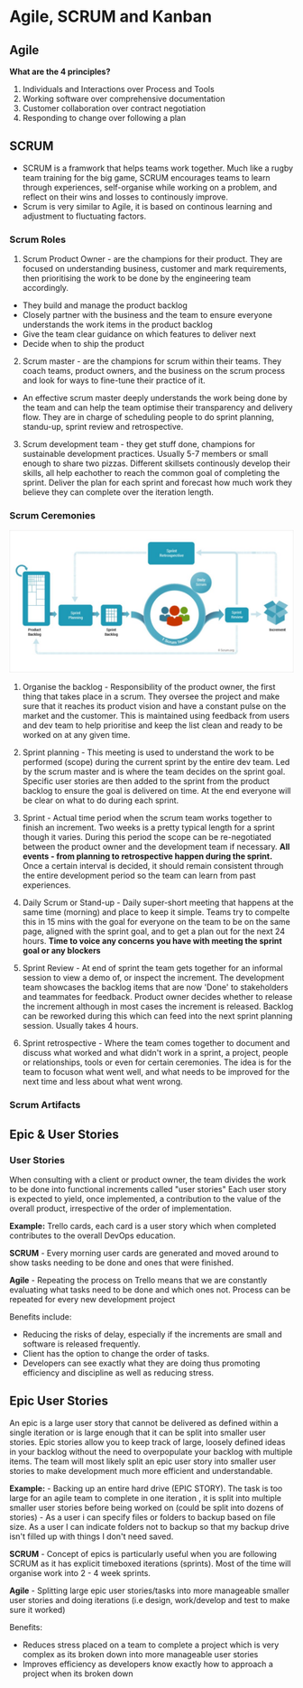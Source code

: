 # Agile, SCRUM and Kanban
## Agile
**What are the 4 principles?**
1. Individuals and Interactions over Process and Tools
2. Working software over comprehensive documentation
3. Customer collaboration over contract negotiation
4. Responding to change over following a plan

## SCRUM
- SCRUM is a framwork that helps teams work together. Much like a rugby team training for the big game, SCRUM encourages teams
to learn through experiences, self-organise while working on a problem, and reflect on their wins and losses to continously improve.
- Scrum is very similar to Agile, it is based on continous learning and adjustment to fluctuating factors. 

### Scrum Roles
1. Scrum Product Owner - are the champions for their product. They are focused on understanding business, customer and mark 
requirements, then prioritising the work to be done by the engineering team accordingly. 
  - They build and manage the product backlog
  - Closely partner with the business and the team to ensure everyone understands the work items in the product backlog
  - Give the team clear guidance on which features to deliver next
  - Decide when to ship the product

2. Scrum master - are the champions for scrum within their teams. They coach teams, product owners, and the business on the scrum
process and look for ways to fine-tune their practice of it.
  - An effective scrum master deeply understands the work being done by the team and can help the team optimise their transparency
and delivery flow. They are in charge of scheduling people to do sprint planning, standu-up, sprint review and retrospective. 

3. Scrum development team - they get stuff done, champions for sustainable development practices. Usually 5-7 members or small
enough to share two pizzas. Different skillsets continously develop their skills, all help eachother to reach the common goal
of completing the sprint. Deliver the plan for each sprint and forecast how much work they believe they can complete over the
iteration length. 

### Scrum Ceremonies

![](scrum.jpg)

1. Organise the backlog - Responsibility of the product owner, the first thing that takes place in a scrum. They oversee the project
and make sure that it reaches its product vision and have a constant pulse on the market and the customer. This is maintained
using feedback from users and dev team to help prioritise and keep the list clean and ready to be worked on at any given time.

2. Sprint planning - This meeting is used to understand the work to be performed (scope) during the current sprint by the entire
dev team. Led by the scrum master and is where the team decides on the sprint goal. Specific user stories are then added to the 
sprint from the product backlog to ensure the goal is delivered on time. At the end everyone will be clear on what to do during 
each sprint.

3. Sprint - Actual time period when the scrum team works together to finish an increment. Two weeks is a pretty typical
length for a sprint though it varies. During this period the scope can be re-negotiated between the product owner and the 
development team if necessary. **All events  - from planning to retrospective happen during the sprint.** Once a certain interval
is decided, it should remain consistent through the entire development period so the team can learn from past experiences.

4. Daily Scrum or Stand-up - Daily super-short meeting that happens at the same time (morning) and place to keep it simple. Teams
try to compelte this in 15 mins with the goal for everyone on the team to be on the same page, aligned with the sprint goal, and to
get a plan out for the next 24 hours. **Time to voice any concerns you have with meeting the sprint goal or any blockers**

5. Sprint Review - At end of sprint the team gets together for an informal session to view a demo of, or inspect the increment. 
The development team showcases the backlog items that are now 'Done' to stakeholders and teammates for feedback. Product owner
decides whether to release the increment although in most cases the increment is released. Backlog can be reworked during this
which can feed into the next sprint planning session. Usually takes 4 hours.

6. Sprint retrospective - Where the team comes together to document and discuss what worked and what didn't work in a sprint, a 
project, people or relationships, tools or even for certain ceremonies. The idea is for the team to focuson what went well, and 
what needs to be improved for the next time and less about what went wrong. 

### Scrum Artifacts 


## Epic & User Stories
### User Stories
When consulting with a client or product owner, the team divides the work to be done into functional increments called "user stories"
Each user story is expected to yield, once implemented, a contribution to the value of the overall product, irrespective of the order
of implementation.

**Example:** Trello cards, each card is a user story which when completed contributes to the overall DevOps education. 

**SCRUM** - Every morning user cards are generated and moved around to show tasks needing to be done and ones that were finished.

**Agile** - Repeating the process on Trello means that we are constantly evaluating what tasks need to be done and which ones not.
Process can be repeated for every new development project

Benefits include:
- Reducing the risks of delay, especially if the increments are small and software is released frequently.
- Client has the option to change the order of tasks.
- Developers can see exactly what they are doing thus promoting efficiency and discipline as well as reducing stress. 

## Epic User Stories
An epic is a large user story that cannot be delivered as defined within a single iteration or is large enough that it can be split
into smaller user stories.
Epic stories allow you to keep track of large, loosely defined ideas in your backlog without the need to overpopulate your backlog
with multiple items. The team will most likely split an epic user story into smaller user stories to make development much 
more efficient and understandable. 

**Example:** - Backing up an entire hard drive (EPIC STORY). The task is too large for an agile team to complete in one iteration
, it is split into multiple smaller user stories before being worked on (could be split into dozens of stories) - As a user
i can specify files or folders to backup based on file size. As a user I can indicate folders not to backup so that my backup
drive isn't filled up with things I don't need saved. 

**SCRUM** - Concept of epics is particularly useful when you are following SCRUM as it has explicit timeboxed iterations (sprints).
Most of the time will organise work into 2 - 4 week sprints.

**Agile** - Splitting large epic user stories/tasks into more manageable smaller user stories and doing iterations (i.e design,
work/develop and test to make sure it worked) 

Benefits:
- Reduces stress placed on a team to complete a project which is very complex as its broken down into more manageable user stories
- Improves efficiency as developers know exactly how to approach a project when its broken down 
